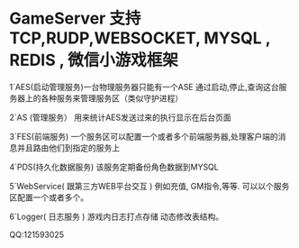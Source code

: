 # GameServer 支持 TCP,RUDP,WEBSOCKET, MYSQL , REDIS , 微信小游戏框架

1`AES(启动管理服务)一台物理服务器只能有一个ASE 通过启动,停止,查询这台服务器上的各种服务来管理服务区（类似守护进程）     

2`AS (管理服务）   用来统计AES发送过来的执行显示在后台页面

3`FES(前端服务)    一个服务区可以配置一个或者多个前端服务器,处理客户端的消息并且路由他们到指定的服务上

4`PDS(持久化数据服务) 该服务定期备份角色数据到MYSQL

5`WebService( 跟第三方WEB平台交互 ) 例如充值, GM指令,等等. 可以以个服务区配置一个或者多个。

6`Logger( 日志服务 )  游戏内日志打点存储 动态修改表结构。

QQ:121593025

